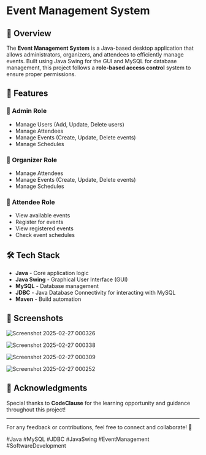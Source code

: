 # Event Management System

## 📌 Overview
The **Event Management System** is a Java-based desktop application that allows administrators, organizers, and attendees to efficiently manage events. Built using Java Swing for the GUI and MySQL for database management, this project follows a **role-based access control** system to ensure proper permissions.

## 🎯 Features

### 🔹 Admin Role
- Manage Users (Add, Update, Delete users)
- Manage Attendees
- Manage Events (Create, Update, Delete events)
- Manage Schedules

### 🔹 Organizer Role
- Manage Attendees
- Manage Events (Create, Update, Delete events)
- Manage Schedules

### 🔹 Attendee Role
- View available events
- Register for events
- View registered events
- Check event schedules

## 🛠️ Tech Stack
- **Java** - Core application logic
- **Java Swing** - Graphical User Interface (GUI)
- **MySQL** - Database management
- **JDBC** - Java Database Connectivity for interacting with MySQL
- **Maven** - Build automation

## 📸 Screenshots
![Screenshot 2025-02-27 000326](https://github.com/user-attachments/assets/fe923a22-092c-4211-81a0-9dc57ea5b60a)

![Screenshot 2025-02-27 000338](https://github.com/user-attachments/assets/bbb6aa13-6534-458b-91e5-0f81c6fe57c8)

![Screenshot 2025-02-27 000309](https://github.com/user-attachments/assets/77b565dd-8e9f-4ca0-8708-6c94e22da5ee)

![Screenshot 2025-02-27 000252](https://github.com/user-attachments/assets/f9911579-1ff0-4f77-8ed4-dc211e543a7b)


## 🤝 Acknowledgments
Special thanks to **CodeClause** for the learning opportunity and guidance throughout this project!

---
For any feedback or contributions, feel free to connect and collaborate! 🚀

#Java #MySQL #JDBC #JavaSwing #EventManagement #SoftwareDevelopment

